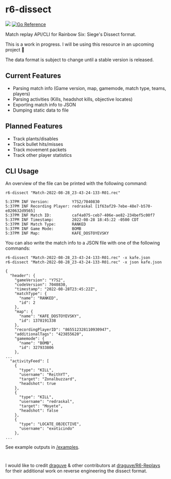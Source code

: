 # r6-dissect
[![](https://discordapp.com/api/guilds/936737628756271114/widget.png?style=shield)](https://discord.gg/XdEXWQZZAa)
[![Go Reference](https://pkg.go.dev/badge/github.com/redraskal/r6-dissect.svg)](https://pkg.go.dev/github.com/redraskal/r6-dissect)

Match replay API/CLI for Rainbow Six: Siege's Dissect format.

This is a work in progress. I will be using this resource in an upcoming project :eyes:

The data format is subject to change until a stable version is released.

## Current Features
- Parsing match info (Game version, map, gamemode, match type, teams, players)
- Parsing activities (Kills, headshot kills, objective locates)
- Exporting match info to JSON
- Dumping static data to file

## Planned Features
- Track plants/disables
- Track bullet hits/misses
- Track movement packets
- Track other player statistics

## CLI Usage
An overview of the file can be printed with the following command:
```
r6-dissect "Match-2022-08-28_23-43-24-133-R01.rec"
```
```
5:37PM INF Version:          Y7S2/7040830
5:37PM INF Recording Player: redraskal [1f63af29-7ebe-48e7-b570-e820632d9565]
5:37PM INF Match ID:         caf4a075-ceb7-406e-ae82-234bef5c00f7
5:37PM INF Timestamp:        2022-08-28 18:45:22 -0500 CDT
5:37PM INF Match Type:       RANKED
5:37PM INF Game Mode:        BOMB
5:37PM INF Map:              KAFE_DOSTOYEVSKY
```
You can also write the match info to a JSON file with one of the following commands:
```
r6-dissect "Match-2022-08-28_23-43-24-133-R01.rec" -x kafe.json
r6-dissect "Match-2022-08-28_23-43-24-133-R01.rec" -x json kafe.json
```
```
{
  "header": {
    "gameVersion": "Y7S2",
    "codeVersion": 7040830,
    "timestamp": "2022-08-28T23:45:22Z",
    "matchType": {
      "name": "RANKED",
      "id": 2
    },
    "map": {
      "name": "KAFE_DOSTOYEVSKY",
      "id": 1378191338
    },
    "recordingPlayerID": "865512328110930947",
    "additionalTags": "423855620",
    "gamemode": {
      "name": "BOMB",
      "id": 327933806
    },
...
  "activityFeed": [
    {
      "type": "KILL",
      "username": "ReithYT",
      "target": "Zonalbuzzard",
      "headshot": true
    },
    {
      "type": "KILL",
      "username": "redraskal",
      "target": "Moyete",
      "headshot": false
    },
    {
      "type": "LOCATE_OBJECTIVE",
      "username": "exoticindo"
    },
...
```
See example outputs in [/examples](https://github.com/redraskal/r6-dissect/tree/main/examples).
#
I would like to credit [draguve](https://github.com/draguve) & other contributors at [draguve/R6-Replays](https://github.com/draguve/R6-Replays) for their additional work on reverse engineering the dissect format.
